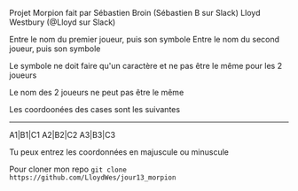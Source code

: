 Projet Morpion
fait par
Sébastien Broin (Sébastien B sur Slack)
Lloyd Westbury (@Lloyd sur Slack)

Entre le nom du premier joueur, puis son symbole
Entre le nom du second joueur, puis son symbole

Le symbole ne doit faire qu'un caractère et ne pas être le même pour les 2 joueurs

Le nom des 2 joueurs ne peut pas être le même

Les coordoonées des cases sont les suivantes

______
A1|B1|C1
A2|B2|C2
A3|B3|C3

Tu peux entrez les coordonnées en majuscule ou minuscule

Pour cloner mon repo `git clone https://github.com/LloydWes/jour13_morpion`
